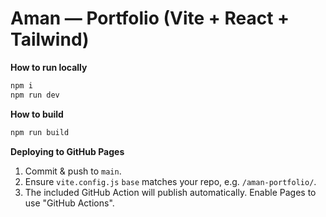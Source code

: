 # Aman — Portfolio (Vite + React + Tailwind)

**How to run locally**
```bash
npm i
npm run dev
```

**How to build**
```bash
npm run build
```

**Deploying to GitHub Pages**
1) Commit & push to `main`.
2) Ensure `vite.config.js` `base` matches your repo, e.g. `/aman-portfolio/`.
3) The included GitHub Action will publish automatically. Enable Pages to use "GitHub Actions".
